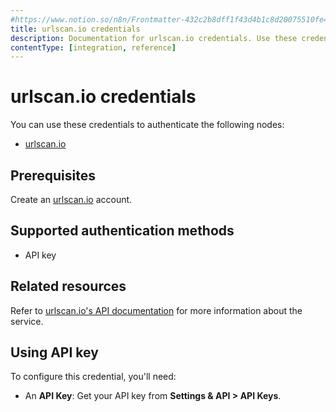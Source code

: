 ```yaml
---
#https://www.notion.so/n8n/Frontmatter-432c2b8dff1f43d4b1c8d20075510fe4
title: urlscan.io credentials
description: Documentation for urlscan.io credentials. Use these credentials to authenticate urlscan.io in n8n, a workflow automation platform.
contentType: [integration, reference]
---
```


# urlscan.io credentials

You can use these credentials to authenticate the following nodes:

- [urlscan.io](/integrations/builtin/app-nodes/n8n-nodes-base.urlscanio.md)

## Prerequisites

Create an [urlscan.io](https://urlscan.io/) account.

## Supported authentication methods

- API key

## Related resources

Refer to [urlscan.io's API documentation](https://urlscan.io/docs/api/) for more information about the service.

## Using API key

To configure this credential, you'll need:

- An **API Key**: Get your API key from **Settings & API > API Keys**.
